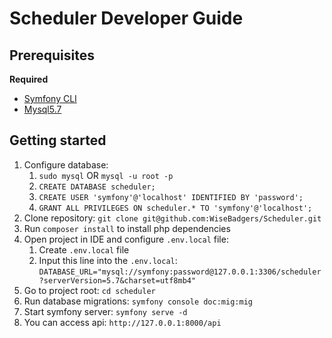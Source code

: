 # Scheduler Developer Guide

## Prerequisites

**Required**

- [Symfony CLI](https://symfony.com/download)
- [Mysql5.7](https://www.digitalocean.com/community/tutorials/how-to-install-mysql-on-ubuntu-20-04)

## Getting started

1. Configure database:
   1. `sudo mysql` OR `mysql -u root -p`
   2. `CREATE DATABASE scheduler;`
   3. `CREATE USER 'symfony'@'localhost' IDENTIFIED BY 'password';`
   4. `GRANT ALL PRIVILEGES ON scheduler.* TO 'symfony'@'localhost';`
2. Clone repository: `git clone git@github.com:WiseBadgers/Scheduler.git`
3. Run `composer install` to install php dependencies
4. Open project in IDE and configure `.env.local` file:
   1. Create `.env.local` file
   2. Input this line into the `.env.local`:
      `DATABASE_URL="mysql://symfony:password@127.0.0.1:3306/scheduler?serverVersion=5.7&charset=utf8mb4"`
5. Go to project root: `cd scheduler`
6. Run database migrations: `symfony console doc:mig:mig`
7. Start symfony server: `symfony serve -d`
8. You can access api: `http://127.0.0.1:8000/api`
